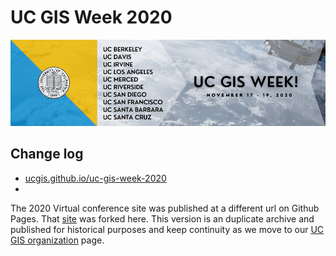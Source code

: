 # UC GIS Week 2020

![Hero image](./images/uc-gis-week.jpg)

## Change log
- [ucgis.github.io/uc-gis-week-2020](https://ucgis.github.io/uc-gis-week-2020/)
- 
The 2020 Virtual conference site was published at a different url on Github Pages. That [site](https://github.com/UCGisWeek/2020VirtualConference) was forked here. This version is an duplicate archive and published for historical purposes and keep continuity as we move to our [UC GIS organization](https://github.com/ucgis) page.

